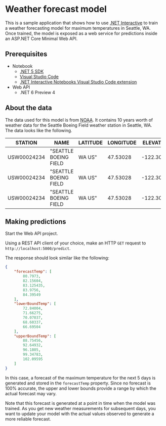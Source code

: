 # Weather forecast model

This is a sample application that shows how to use [.NET Interactive](https://github.com/dotnet/interactive) to train a weather forecasting model for maximum temperatures in Seattle, WA. Once trained, the model is exposed as a web service for predictions inside an ASP.NET Core Minimal Web API.

## Prerequisites

- Notebook
    - [.NET 5 SDK](https://dotnet.microsoft.com/download/dotnet/5.0)
    - [Visual Studio Code](https://code.visualstudio.com/)
    - [.NET Interactive Notebooks Visual Studio Code extension](https://marketplace.visualstudio.com/items?itemName=ms-dotnettools.dotnet-interactive-vscode)
- Web API
    - .NET 6 Preview 4

## About the data

The data used for this model is from [NOAA](https://www.noaa.gov/). It contains 10 years worth of weather data for the Seattle Boeing Field weather station in Seattle, WA. The data looks like the following.

|STATION|NAME|LATITUDE|LONGITUDE|ELEVATION|DATE|TMAX|TMIN|
|---|---|---|---|---|---|---|---|
|USW00024234|"SEATTLE BOEING FIELD| WA US"|47.53028|-122.30083|6.1|4/1/2010|51|41|
|USW00024234|"SEATTLE BOEING FIELD| WA US"|47.53028|-122.30083|6.1|4/2/2010|53|41|
|USW00024234|"SEATTLE BOEING FIELD| WA US"|47.53028|-122.30083|6.1|4/3/2010|50|39|

## Making predictions

Start the Web API project.

Using a REST API client of your choice, make an HTTP `GET` request to `http://localhost:5000/predict`.

The response should look similar like the following:

```json
{
    "forecastTemp": [
        80.7973,
        82.15604,
        83.125435,
        83.9756,
        84.39549
    ],
    "lowerBoundTemp": [
        72.84004,
        71.66275,
        70.07037,
        68.60337,
        66.69504
    ],
    "upperBoundTemp": [
        88.75456,
        92.64932,
        96.1805,
        99.34783,
        102.09595
    ]
}
```

In this case, a forecast of the maximum temperature for the next 5 days is generated and stored in the `forecastTemp` property. Since no forecast is 100% accurate, the upper and lower bounds provide a range by which the actual forecast may vary.

Note that this forecast is generated at a point in time when the model was trained. As you get new weather measurements for subsequent days, you want to update your model with the actual values observed to generate a more reliable forecast.